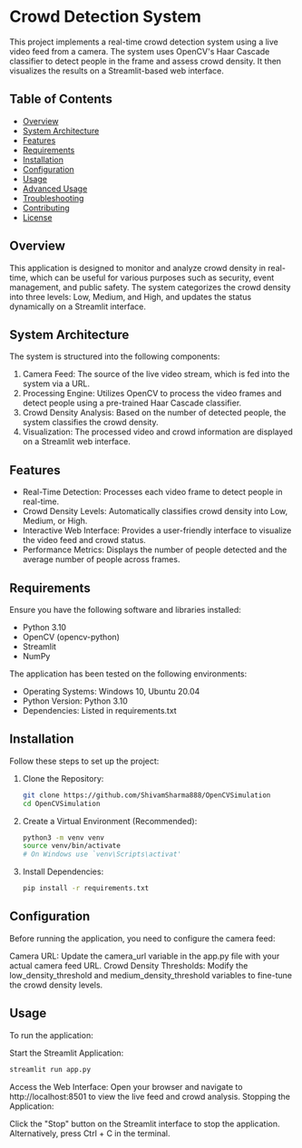 # Crowd Detection System

This project implements a real-time crowd detection system using a live video feed from a camera. The system uses OpenCV's Haar Cascade classifier to detect people in the frame and assess crowd density. It then visualizes the results on a Streamlit-based web interface.

## Table of Contents
- [Overview](#overview)
- [System Architecture](#system-architecture)
- [Features](#features)
- [Requirements](#requirements)
- [Installation](#installation)
- [Configuration](#configuration)
- [Usage](#usage)
- [Advanced Usage](#advanced-usage)
- [Troubleshooting](#troubleshooting)
- [Contributing](#contributing)
- [License](#license)

## Overview

This application is designed to monitor and analyze crowd density in real-time, which can be useful for various purposes such as security, event management, and public safety. The system categorizes the crowd density into three levels: Low, Medium, and High, and updates the status dynamically on a Streamlit interface.

## System Architecture

The system is structured into the following components:
1. Camera Feed: The source of the live video stream, which is fed into the system via a URL.
2. Processing Engine: Utilizes OpenCV to process the video frames and detect people using a pre-trained Haar Cascade classifier.
3. Crowd Density Analysis: Based on the number of detected people, the system classifies the crowd density.
4. Visualization: The processed video and crowd information are displayed on a Streamlit web interface.

## Features

- Real-Time Detection: Processes each video frame to detect people in real-time.
- Crowd Density Levels: Automatically classifies crowd density into Low, Medium, or High.
- Interactive Web Interface: Provides a user-friendly interface to visualize the video feed and crowd status.
- Performance Metrics: Displays the number of people detected and the average number of people across frames.

## Requirements

Ensure you have the following software and libraries installed:
- Python 3.10
- OpenCV (opencv-python)
- Streamlit
- NumPy

The application has been tested on the following environments:
- Operating Systems: Windows 10, Ubuntu 20.04
- Python Version: Python 3.10
- Dependencies: Listed in requirements.txt

## Installation

Follow these steps to set up the project:

1. Clone the Repository:
   ```bash
   git clone https://github.com/ShivamSharma888/OpenCVSimulation
   cd OpenCVSimulation
   ```
2. Create a Virtual Environment (Recommended):
   ```bash
   python3 -m venv venv
   source venv/bin/activate
   # On Windows use `venv\Scripts\activat'
   ```
3. Install Dependencies:
   ```bash
   pip install -r requirements.txt
   ```

## Configuration
Before running the application, you need to configure the camera feed:

Camera URL: Update the camera_url variable in the app.py file with your actual camera feed URL.
Crowd Density Thresholds: Modify the low_density_threshold and medium_density_threshold variables to fine-tune the crowd density levels.

## Usage
To run the application:

 Start the Streamlit Application:
 ```bash
 streamlit run app.py
 ```

Access the Web Interface:
Open your browser and navigate to http://localhost:8501 to view the live feed and crowd analysis.
Stopping the Application:

Click the "Stop" button on the Streamlit interface to stop the application.
Alternatively, press Ctrl + C in the terminal.

